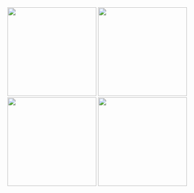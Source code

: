 <image width="200" src='./app/src/main/res/drawable/display/display_home.PNG' />
<image width="200" src='./app/src/main/res/drawable/display/display_menu.PNG' />
<image width="200" src='./app/src/main/res/drawable/display/display_game.PNG' />
<image width="200" src='./app/src/main/res/drawable/display/display_end_game.PNG' />